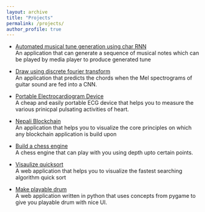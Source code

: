 ```yaml
---
layout: archive
title: "Projects"
permalink: /projects/
author_profile: true
---
```


- [Automated musical tune generation using char RNN](https://github.com/acharyadarshan/Nepali_Plagiarism_Detection)<br>
An application that can generate a sequence of musical notes which can be played by media player to produce generated tune

- [Draw using discrete fourier transform](https://discretefouriervisualize.netlify.app/)<br>
An application that predicts the chords when the Mel spectrograms of guitar sound are fed into a CNN.

- [Portable Electrocardiogram Device ](https://acharyadarshan.netlify.app/projects.html)<br>
A cheap and easily portable ECG device that helps you to measure the various prinicpal pulsating activities of heart.
 
- [Nepali Blockchain](https://nepaliblockchain.netlify.app/)<br>
An application that helps you to visualize the core principles on which any blockchain application is build upon

- [Build a chess engine](https://github.com/acharyadarshan/autocar/)<br>
  A chess engine that can play with you using depth upto certain points.
 
- [Visaulize quicksort](https://visualizequicksort.netlify.app/)<br>
A web application that helps you to visualize the fastest searching algorithm quick sort

- [Make playable drum](https://github.com/acharyadarshan/MathMate)<br>
A web application written in python that uses concepts from pygame to give you playable drum with nice UI.
